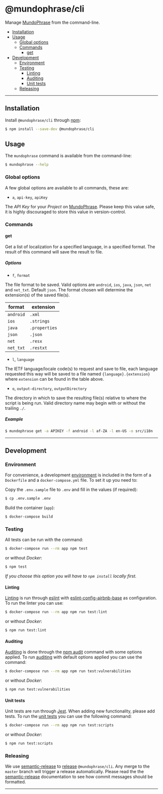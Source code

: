 # @mundophrase/cli

Manage [MundoPhrase][] from the command-line.

* [Installation][]
* [Usage][]
  * [Global options][]
  * [Commands][]
    * [get][]
* [Development][]
  * [Environment][]
  * [Testing][]
    * [Linting][]
    * [Auditing][]
    * [Unit tests][]
  * [Releasing][]

---

## Installation
[Installation]: #installation

Install `@mundophrase/cli` through [npm][]:

```sh
$ npm install --save-dev @mundophrase/cli
```

## Usage
[Usage]: #usage

The `mundophrase` command is available from the command-line:

```sh
$ mundophrase --help
```

### Global options
[Global options]: #global-options

A few global options are available to all commands, these are:

* `a`, `api-key`, `apiKey`

The _API Key_ for your _Project_ on [MundoPhrase][].
Please keep this value safe, it is highly discouraged to store this value in
version-control.

### Commands
[Commands]: #commands

#### get
[get]: #get

Get a list of localization for a specified language, in a specified format. The
result of this command will save the result to file.

##### Options

* `f`, `format`

The file format to be saved. Valid options are `android`, `ios`, `java`, `json`,
`net` and `net_txt`. Default `json`. The format chosen will determine the
extension(s) of the saved file(s).

| format    | extension     |
| --------- | ------------- |
| `android` | `.xml`        |
| `ios`     | `.strings`    |
| `java`    | `.properties` |
| `json`    | `.json`       |
| `net`     | `.resx`       |
| `net_txt` | `.restxt`     |

* `l`, `language`

The IETF language/locale code(s) to request and save to file, each language
requested this way will be saved to a file named `{language}.{extension}` where
`extension` can be found in the table above.

* `o`, `output-directory`, `outputDirectory`

The directory in which to save the resulting file(s) relative to where the
script is being run. Valid directory name may begin with or without the trailing
`./`.

##### Example

```sh
$ mundophrase get -a APIKEY -f android -l af-ZA -l en-US -o src/i18n
```

---

## Development
[Development]: #development

### Environment
[environment]: #environment
[Environment]: #environment

For convenience, a development [environment][] is included in the form of a
`Dockerfile` and a `docker-compose.yml` file. To set it up you need to:

Copy the `.env.sample` file to `.env` and fill in the values (if required):

```sh
$ cp .env.sample .env
```

Build the container (`app`):

```sh
$ docker-compose build
```

### Testing
[Testing]: #testing

All tests can be run with the command:

```sh
$ docker-compose run --rm app npm test
```

or without _Docker_:

```sh
$ npm test
```

_If you choose this option you will have to `npm install` locally first._

#### Linting
[Linting]: #linting

[Linting][] is run through [eslint][] with [eslint-config-airbnb-base][] as
configuration. To run the linter you can use:

```sh
$ docker-compose run --rm app npm run test:lint
```

or without _Docker_:

```sh
$ npm run test:lint
```

#### Auditing
[auditing]: #auditing
[Auditing]: #auditing

[Auditing][] is done through the [npm audit][] command with some options
applied. To run [auditing][] with default options applied you can use the
command:

```sh
$ docker-compose run --rm app npm run test:vulnerabilities
```

or without _Docker_:

```sh
$ npm run test:vulnerabilities
```

#### Unit tests
[unit tests]: #unit-tests
[Unit tests]: #unit-tests

Unit tests are run through [Jest][]. When adding new functionality, please add
tests. To run the [unit tests][] you can use the following command:

```sh
$ docker-compose run --rm app npm run test:scripts
```

or without _Docker_:

```sh
$ npm run test:scripts
```

### Releasing
[release]: #releasing
[Releasing]: #releasing

We use [semantic-release][] to [release][] `@mundophrase/cli`. Any merge to the
`master` branch will trigger a release automatically. Please read the the
[semantic-release][] documentation to see how commit messages should be
formatted.

---

[eslint]: https://eslint.org/
[eslint-config-airbnb-base]: https://www.npmjs.com/package/eslint-config-airbnb-base
[Jest]: https://jestjs.io/
[MundoPhrase]: https://www.mundophrase.com
[npm]: https://www.npmjs.com/
[npm audit]: https://docs.npmjs.com/cli/audit
[semantic-release]: https://github.com/semantic-release/semantic-release/

